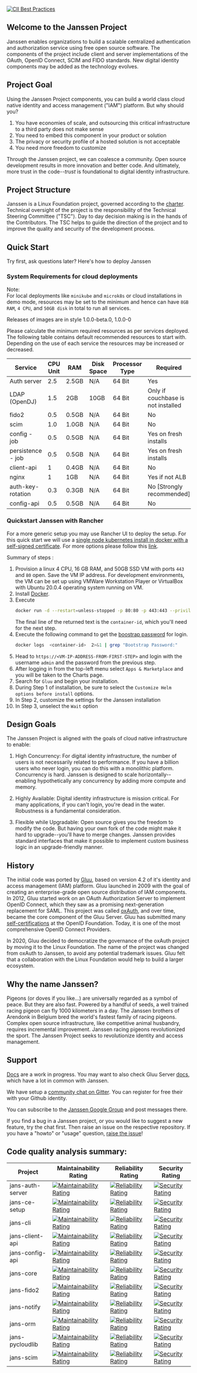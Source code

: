 [![CII Best Practices](https://bestpractices.coreinfrastructure.org/projects/4353/badge)](https://bestpractices.coreinfrastructure.org/projects/4353)

## Welcome to the Janssen Project

Janssen enables organizations to build a scalable centralized authentication and authorization service using free open source software. The components of the project include client and server implementations of the OAuth, OpenID Connect, SCIM and FIDO standards. New digital identity components may be added as the technology evolves.

## Project Goal

Using the Janssen Project components, you can build a world class cloud native identity and access management ("IAM") platform. But why should you?
1. You have economies of scale, and outsourcing this critical infrastructure to a third party does not make sense
1. You need to embed this component in your product or solution
1. The privacy or security profile of a hosted solution is not acceptable
1. You need more freedom to customize

Through the Janssen project, we can coalesce a community. Open source development results in more innovation and better code. And ultimately, more trust in the code--*trust* is foundational to digital identity infrastructure.

## Project Structure

Janssen is a Linux Foundation project, governed according to the [charter](./community/charter.md). Technical oversight of the project is the responsibility of the Technical Steering Committee ("TSC"). Day to day decision making is in the hands of the Contributors. The TSC helps to guide the direction of the project and to improve the quality and security of the development process.

## Quick Start

Try first, ask questions later? Here's how to deploy Janssen

### System Requirements for cloud deployments

Note:  
For local deployments like `minikube` and `microk8s` or cloud installations in demo mode, resources may be set to the minimum and hence can have `8GB RAM`, `4 CPU`, and `50GB disk` in total to run all services.

Releases of images are in style 1.0.0-beta.0, 1.0.0-0

Please calculate the minimum required resources as per services deployed. The following table contains default recommended resources to start with. Depending on the use of each service the resources may be increased or decreased.

| Service           | CPU Unit | RAM   | Disk Space | Processor Type | Required                           |
| ----------------- | -------- | ----- | ---------- | -------------- | ---------------------------------- |
| Auth server       | 2.5      | 2.5GB | N/A        | 64 Bit         | Yes                                |
| LDAP (OpenDJ)     | 1.5      | 2GB   | 10GB       | 64 Bit         | Only if couchbase is not installed |
| fido2             | 0.5      | 0.5GB | N/A        | 64 Bit         | No                                 |
| scim              | 1.0      | 1.0GB | N/A        | 64 Bit         | No                                 |
| config - job      | 0.5      | 0.5GB | N/A        | 64 Bit         | Yes on fresh installs              |
| persistence - job | 0.5      | 0.5GB | N/A        | 64 Bit         | Yes on fresh installs              |
| client-api        | 1        | 0.4GB | N/A        | 64 Bit         | No                                 |
| nginx             | 1        | 1GB   | N/A        | 64 Bit         | Yes if not ALB                     |
| auth-key-rotation | 0.3      | 0.3GB | N/A        | 64 Bit         | No [Strongly recommended]          |
| config-api        | 0.5      | 0.5GB | N/A        | 64 Bit         | No                                 |

### Quickstart Janssen with Rancher

For a more generic setup you may use Rancher UI to deploy the setup. For this quick start we will use a [single node kubernetes install in docker with a self-signed certificate](https://rancher.com/docs/rancher/v2.6/en/installation/other-installation-methods/single-node-docker/). For more options please follow this [link](https://rancher.com/docs/rancher/v2.6/en/installation/).

Summary of steps :

1. Provision a linux 4 CPU, 16 GB RAM, and 50GB SSD VM with ports `443` and `80` open. Save the VM IP address. For development environments, the VM can be set up using VMWare Workstation Player or VirtualBox with Ubuntu 20.0.4 operating system running on VM.
2. Install [Docker](https://docs.docker.com/engine/install/).
3. Execute
    ```bash
    docker run -d --restart=unless-stopped -p 80:80 -p 443:443 --privileged rancher/rancher:latest
    ```
    The final line of the returned text is the `container-id`, which you'll need for the next step.
4. Execute the following command to get the [boostrap password](https://rancher.com/docs/rancher/v2.6/en/installation/resources/bootstrap-password/#specifying-the-bootstrap-password-in-docker-installs) for login.
    ```bash
    docker logs  <container-id>  2>&1 | grep "Bootstrap Password:"
    ```
5. Head to `https://<VM-IP-ADDRESS-FROM-FIRST-STEP>` and login with the username `admin` and the password from the previous step.
6. After logging in from the top-left menu select `Apps & Marketplace` and you will be taken to the Charts page.
7. Search for `Gluu` and begin your installation.
8. During Step 1 of installation, be sure to select the `Customize Helm options before install` options.
9. In Step 2, customize the settings for the Janssen installation
10. In Step 3, unselect the `Wait` option

## Design Goals

The Janssen Project is aligned with the goals of cloud native infrastructure to enable:

1. High Concurrency: For digital identity infrastructure, the number of users is not necessarily related to performance. If you have a billion users who never login, you can do this with a monolithic platform. Concurrency is hard. Janssen is designed to scale horizontally--enabling hypothetically any concurrency by adding more compute and memory.

2. Highly Available: Digital identity infrastructure is mission critical. For many applications, if you can't login, you're dead in the water. Robustness is a fundamental consideration.

3. Flexible while Upgradable: Open source gives you the freedom to modify the code. But having your own fork of the code might make it hard to upgrade--you'll have to merge changes. Janssen provides standard interfaces that make it possible to implement custom business logic in an upgrade-friendly manner.

## History

The initial code was ported by [Gluu](https://gluu.org), based on version 4.2 of it's identity and access management (IAM) platform. Gluu launched in 2009 with the goal of creating an enterprise-grade open source distribution of IAM components. In 2012, Gluu started work on an OAuth Authorization Server to implement OpenID Connect, which they saw as a promising next-generation replacement for SAML. This project was called [oxAuth](https://github.com/GluuFederation/oxauth), and over time, became the core component of the Gluu Server.  Gluu has submitted many [self-certifications](https://openid.net/certification/) at the OpenID Foundation. Today, it is  one of the most comprehensive OpenID Connect Providers.

In 2020, Gluu decided to democratize the governance of the oxAuth project by moving it to the Linux Foundation. The name of the project was changed from oxAuth to Janssen, to avoid any potential trademark issues. Gluu felt that a collaboration with the Linux Foundation would help to build a larger ecosystem.

## Why the name Janssen?

Pigeons (or doves if you like...) are universally regarded as a symbol of peace. But they are also fast. Powered by a handful of seeds, a well trained racing pigeon can fly 1000 kilometers in a day. The Janssen brothers of Arendonk in Belgium bred the world's fastest family of racing pigeons. Complex open source infrastructure, like competitive animal husbandry, requires incremental improvement. Janssen racing pigeons revolutionized the sport. The Janssen Project seeks to revolutionize identity and access management.

## Support

[Docs](https://janssenproject.github.io/docs/) are a work in progress. You may want to also check Gluu Server [docs](https://gluu.org/docs), which have a lot in common with Janssen.

We have setup a [community chat on Gitter](https://gitter.im/JanssenProject/Lobby). You can register for free their with your Github identity.

You can subscribe to the [Janssen Google Group](https://groups.google.com/u/2/g/janssen_project)
and post messages there.

If you find a bug in a Janssen project, or you would like to suggest a new feature, try the chat first. Then raise an issue on the respective repository. If you have a "howto" or "usage" question, [raise the issue](https://github.com/JanssenProject/jans/issues)! 


## Code quality analysis summary:

| Project                        |  Maintainability Rating   |  Reliability Rating   | Security Rating    |
|--------------------------------|-----|-----|-----|
| jans-auth-server               | [![Maintainability Rating](https://sonarcloud.io/api/project_badges/measure?project=JanssenProject_jans-auth-server&metric=sqale_rating)](https://sonarcloud.io/dashboard?id=JanssenProject_jans-auth-server)    |  [![Reliability Rating](https://sonarcloud.io/api/project_badges/measure?project=JanssenProject_jans-auth-server&metric=reliability_rating)](https://sonarcloud.io/dashboard?id=JanssenProject_jans-auth-server)   |  [![Security Rating](https://sonarcloud.io/api/project_badges/measure?project=JanssenProject_jans-auth-server&metric=security_rating)](https://sonarcloud.io/dashboard?id=JanssenProject_jans-auth-server)   |
| jans-ce-setup                  | [![Maintainability Rating](https://sonarcloud.io/api/project_badges/measure?project=JanssenProject_jans-ce-setup&metric=sqale_rating)](https://sonarcloud.io/dashboard?id=JanssenProject_jans-ce-setup)    |  [![Reliability Rating](https://sonarcloud.io/api/project_badges/measure?project=JanssenProject_jans-ce-setup&metric=reliability_rating)](https://sonarcloud.io/dashboard?id=JanssenProject_jans-ce-setup)   |  [![Security Rating](https://sonarcloud.io/api/project_badges/measure?project=JanssenProject_jans-ce-setup&metric=security_rating)](https://sonarcloud.io/dashboard?id=JanssenProject_jans-ce-setup)   |
| jans-cli                       | [![Maintainability Rating](https://sonarcloud.io/api/project_badges/measure?project=JanssenProject_jans-cli&metric=sqale_rating)](https://sonarcloud.io/dashboard?id=JanssenProject_jans-cli)    |  [![Reliability Rating](https://sonarcloud.io/api/project_badges/measure?project=JanssenProject_jans-cli&metric=reliability_rating)](https://sonarcloud.io/dashboard?id=JanssenProject_jans-cli)   |  [![Security Rating](https://sonarcloud.io/api/project_badges/measure?project=JanssenProject_jans-cli&metric=security_rating)](https://sonarcloud.io/dashboard?id=JanssenProject_jans-cli)   |
| jans-client-api                | [![Maintainability Rating](https://sonarcloud.io/api/project_badges/measure?project=JanssenProject_jans-client-api&metric=sqale_rating)](https://sonarcloud.io/dashboard?id=JanssenProject_jans-client-api)    |  [![Reliability Rating](https://sonarcloud.io/api/project_badges/measure?project=JanssenProject_jans-client-api&metric=reliability_rating)](https://sonarcloud.io/dashboard?id=JanssenProject_jans-client-api)   |  [![Security Rating](https://sonarcloud.io/api/project_badges/measure?project=JanssenProject_jans-client-api&metric=security_rating)](https://sonarcloud.io/dashboard?id=JanssenProject_jans-client-api)   |
| jans-config-api                | [![Maintainability Rating](https://sonarcloud.io/api/project_badges/measure?project=JanssenProject_jans-config-api&metric=sqale_rating)](https://sonarcloud.io/dashboard?id=JanssenProject_jans-config-api)    |  [![Reliability Rating](https://sonarcloud.io/api/project_badges/measure?project=JanssenProject_jans-config-api&metric=reliability_rating)](https://sonarcloud.io/dashboard?id=JanssenProject_jans-config-api)   |  [![Security Rating](https://sonarcloud.io/api/project_badges/measure?project=JanssenProject_jans-config-api&metric=security_rating)](https://sonarcloud.io/dashboard?id=JanssenProject_jans-config-api)   |
| jans-core                      | [![Maintainability Rating](https://sonarcloud.io/api/project_badges/measure?project=JanssenProject_jans-core&metric=sqale_rating)](https://sonarcloud.io/dashboard?id=JanssenProject_jans-core)    |  [![Reliability Rating](https://sonarcloud.io/api/project_badges/measure?project=JanssenProject_jans-core&metric=reliability_rating)](https://sonarcloud.io/dashboard?id=JanssenProject_jans-core)   |  [![Security Rating](https://sonarcloud.io/api/project_badges/measure?project=JanssenProject_jans-core&metric=security_rating)](https://sonarcloud.io/dashboard?id=JanssenProject_jans-core)   |
| jans-fido2                     | [![Maintainability Rating](https://sonarcloud.io/api/project_badges/measure?project=JanssenProject_jans-fido2&metric=sqale_rating)](https://sonarcloud.io/dashboard?id=JanssenProject_jans-fido2)    |  [![Reliability Rating](https://sonarcloud.io/api/project_badges/measure?project=JanssenProject_jans-fido2&metric=reliability_rating)](https://sonarcloud.io/dashboard?id=JanssenProject_jans-fido2)   |  [![Security Rating](https://sonarcloud.io/api/project_badges/measure?project=JanssenProject_jans-fido2&metric=security_rating)](https://sonarcloud.io/dashboard?id=JanssenProject_jans-fido2)   |
| jans-notify        | [![Maintainability Rating](https://sonarcloud.io/api/project_badges/measure?project=JanssenProject_jans-notify&metric=sqale_rating)](https://sonarcloud.io/dashboard?id=JanssenProject_jans-notify)    |  [![Reliability Rating](https://sonarcloud.io/api/project_badges/measure?project=JanssenProject_jans-notify&metric=reliability_rating)](https://sonarcloud.io/dashboard?id=JanssenProject_jans-notify)   |  [![Security Rating](https://sonarcloud.io/api/project_badges/measure?project=JanssenProject_jans-notify&metric=security_rating)](https://sonarcloud.io/dashboard?id=JanssenProject_jans-notify)   |
| jans-orm        | [![Maintainability Rating](https://sonarcloud.io/api/project_badges/measure?project=JanssenProject_jans-orm&metric=sqale_rating)](https://sonarcloud.io/dashboard?id=JanssenProject_jans-orm)    |  [![Reliability Rating](https://sonarcloud.io/api/project_badges/measure?project=JanssenProject_jans-orm&metric=reliability_rating)](https://sonarcloud.io/dashboard?id=JanssenProject_jans-orm)   |  [![Security Rating](https://sonarcloud.io/api/project_badges/measure?project=JanssenProject_jans-orm&metric=security_rating)](https://sonarcloud.io/dashboard?id=JanssenProject_jans-orm)   |
| jans-pycloudlib        | [![Maintainability Rating](https://sonarcloud.io/api/project_badges/measure?project=JanssenProject_jans-pycloudlib&metric=sqale_rating)](https://sonarcloud.io/dashboard?id=JanssenProject_jans-pycloudlib)    |  [![Reliability Rating](https://sonarcloud.io/api/project_badges/measure?project=JanssenProject_jans-pycloudlib&metric=reliability_rating)](https://sonarcloud.io/dashboard?id=JanssenProject_jans-pycloudlib)   |  [![Security Rating](https://sonarcloud.io/api/project_badges/measure?project=JanssenProject_jans-pycloudlib&metric=security_rating)](https://sonarcloud.io/dashboard?id=JanssenProject_jans-pycloudlib)   |
| jans-scim        | [![Maintainability Rating](https://sonarcloud.io/api/project_badges/measure?project=JanssenProject_jans-scim&metric=sqale_rating)](https://sonarcloud.io/dashboard?id=JanssenProject_jans-scim)    |  [![Reliability Rating](https://sonarcloud.io/api/project_badges/measure?project=JanssenProject_jans-scim&metric=reliability_rating)](https://sonarcloud.io/dashboard?id=JanssenProject_jans-scim)   |  [![Security Rating](https://sonarcloud.io/api/project_badges/measure?project=JanssenProject_jans-scim&metric=security_rating)](https://sonarcloud.io/dashboard?id=JanssenProject_jans-scim)   |
